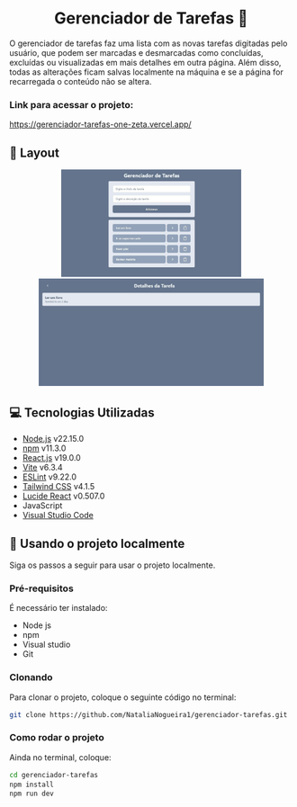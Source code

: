 <h1 align="center">Gerenciador de Tarefas 📄</h1>
O gerenciador de tarefas faz uma lista com as novas tarefas digitadas pelo usuário, que podem ser marcadas e desmarcadas como concluídas, excluídas ou visualizadas em mais detalhes em outra página. Além disso, todas as alterações ficam salvas localmente na máquina e se a página for recarregada o conteúdo não se altera.

### Link para acessar o projeto:
https://gerenciador-tarefas-one-zeta.vercel.app/

<h2>🎨 Layout</h2>

<p align="center">
    <img src="./.github/page1.jpg" alt="Image Example" width="320px">
    <img src="./.github/page2.jpg" alt="Image Example" width="400px">
</p>

## 💻 Tecnologias Utilizadas
- [Node.js](https://nodejs.org/) v22.15.0
- [npm](https://www.npmjs.com/) v11.3.0
- [React.js](https://react.dev/) v19.0.0
- [Vite](https://vitejs.dev/) v6.3.4
- [ESLint](https://eslint.org/) v9.22.0
- [Tailwind CSS](https://tailwindcss.com/) v4.1.5
- [Lucide React](https://lucide.dev/) v0.507.0
- JavaScript
- [Visual Studio Code](https://code.visualstudio.com/)

<h2>📁 Usando o projeto localmente</h2>

Siga os passos a seguir para usar o projeto localmente.

<h3>Pré-requisitos</h3>

É necessário ter instalado:

* Node js
* npm
* Visual studio
* Git

<h3>Clonando</h3>

Para clonar o projeto, coloque o seguinte código no terminal:

```bash
git clone https://github.com/NataliaNogueira1/gerenciador-tarefas.git
```

<h3>Como rodar o projeto</h3>

Ainda no terminal, coloque:

```bash
cd gerenciador-tarefas
npm install
npm run dev
```
